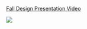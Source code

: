 <div>
    <a href="https://www.loom.com/share/d22dfb2d4a6344d1998c1b95e2800885">
      <p>Fall Design Presentation Video</p>
    </a>
    <a href="https://www.loom.com/share/d22dfb2d4a6344d1998c1b95e2800885">
      <img src="https://cdn.loom.com/sessions/thumbnails/d22dfb2d4a6344d1998c1b95e2800885-with-play.gif">
    </a>
</div>